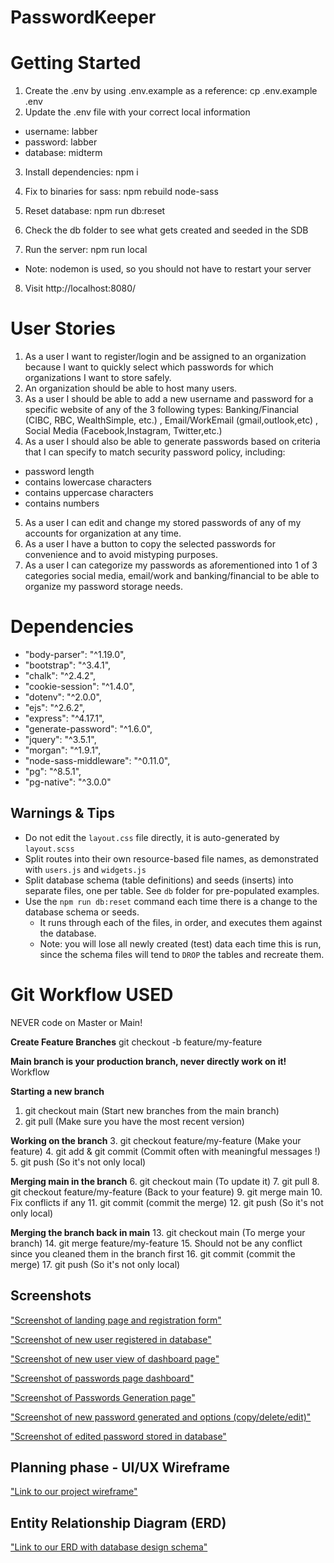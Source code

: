 # PasswordKeeper

# Getting Started

1. Create the .env by using .env.example as a reference: cp .env.example .env
2. Update the .env file with your correct local information

- username: labber
- password: labber
- database: midterm

3. Install dependencies: npm i
4. Fix to binaries for sass: npm rebuild node-sass
5. Reset database: npm run db:reset

6. Check the db folder to see what gets created and seeded in the SDB

7. Run the server: npm run local

- Note: nodemon is used, so you should not have to restart your server

8. Visit http://localhost:8080/

# User Stories

1. As a user I want to register/login and be assigned to an organization because I want to quickly select which passwords for which organizations I want to store safely.
2. An organization should be able to host many users.
3. As a user I should be able to add a new username and password for a specific website of any of the 3 following types: Banking/Financial (CIBC, RBC, WealthSimple, etc.) , Email/WorkEmail (gmail,outlook,etc) , Social Media (Facebook,Instagram, Twitter,etc.)
4. As a user I should also be able to generate passwords based on criteria that I can specify to match security password policy, including:

- password length
- contains lowercase characters
- contains uppercase characters
- contains numbers

5. As a user I can edit and change my stored passwords of any of my accounts for organization at any time.
6. As a user I have a button to copy the selected passwords for convenience and to avoid mistyping purposes.
7. As a user I can categorize my passwords as aforementioned into 1 of 3 categories social media, email/work and banking/financial to be able to organize my password storage needs.

# Dependencies

- "body-parser": "^1.19.0",
- "bootstrap": "^3.4.1",
- "chalk": "^2.4.2",
- "cookie-session": "^1.4.0",
- "dotenv": "^2.0.0",
- "ejs": "^2.6.2",
- "express": "^4.17.1",
- "generate-password": "^1.6.0",
- "jquery": "^3.5.1",
- "morgan": "^1.9.1",
- "node-sass-middleware": "^0.11.0",
- "pg": "^8.5.1",
- "pg-native": "^3.0.0"

## Warnings & Tips

- Do not edit the `layout.css` file directly, it is auto-generated by `layout.scss`
- Split routes into their own resource-based file names, as demonstrated with `users.js` and `widgets.js`
- Split database schema (table definitions) and seeds (inserts) into separate files, one per table. See `db` folder for pre-populated examples.
- Use the `npm run db:reset` command each time there is a change to the database schema or seeds.
  - It runs through each of the files, in order, and executes them against the database.
  - Note: you will lose all newly created (test) data each time this is run, since the schema files will tend to `DROP` the tables and recreate them.

# Git Workflow USED

NEVER code on Master or Main!

**Create Feature Branches**
git checkout -b feature/my-feature

**Main branch is your production branch, never directly work on it!**
Workflow

**Starting a new branch**

1. git checkout main (Start new branches from the main branch)
2. git pull (Make sure you have the most recent version)

**Working on the branch** 3. git checkout feature/my-feature (Make your feature) 4. git add & git commit (Commit often with meaningful messages !) 5. git push (So it's not only local)

**Merging main in the branch** 6. git checkout main (To update it) 7. git pull 8. git checkout feature/my-feature (Back to your feature) 9. git merge main 10. Fix conflicts if any 11. git commit (commit the merge) 12. git push (So it's not only local)

**Merging the branch back in main** 13. git checkout main (To merge your branch) 14. git merge feature/my-feature 15. Should not be any conflict since you cleaned them in the branch first 16. git commit (commit the merge) 17. git push (So it's not only local)


## Screenshots
["Screenshot of landing page and registration form"](https://github.com/valik94/PasswordKeeper/blob/main/node-skeleton-master/docs/registration%20route.png?raw=true) 

["Screenshot of new user registered in database"](https://github.com/valik94/PasswordKeeper/blob/main/node-skeleton-master/docs/New%20User%20registered%20in%20database.png?raw=true)

["Screenshot of new user view of dashboard page"](https://github.com/valik94/PasswordKeeper/blob/main/node-skeleton-master/docs/New%20user%20view%20of%20only%20organisational%20passwords.png?raw=true)

["Screenshot of passwords page dashboard"](https://github.com/valik94/PasswordKeeper/blob/main/node-skeleton-master/docs/Generated%20new%20passwords%20in%20dashboard.png?raw=true)

["Screenshot of Passwords Generation page"](https://github.com/valik94/PasswordKeeper/blob/main/node-skeleton-master/docs/Passoword%20Generation%20page.png?raw=true)

["Screenshot of new password generated and options (copy/delete/edit)"](https://github.com/valik94/PasswordKeeper/blob/main/node-skeleton-master/docs/Edit%20passwords%20route.png?raw=true) 

["Screenshot of edited password stored in database"](https://github.com/valik94/PasswordKeeper/blob/main/node-skeleton-master/docs/Edit%20passwords%20in%20db.png?raw=true)

## Planning phase - UI/UX Wireframe
["Link to our project wireframe"](https://www.figma.com/file/7VpM7zc6LiMMvgyR9CNdV8/PasswordKeepR?node-id=0%3A1)

## Entity Relationship Diagram (ERD) 
["Link to our ERD with database design schema"](https://app.diagrams.net/#G15LNCM8UWbmGPsV2GEBObS6Om51OGQDHP)
